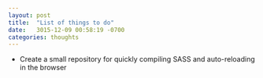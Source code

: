 ```yaml
---
layout: post
title:  "List of things to do"
date:   3015-12-09 00:58:19 -0700
categories: thoughts
---
```


- Create a small repository for quickly compiling SASS and auto-reloading in the browser